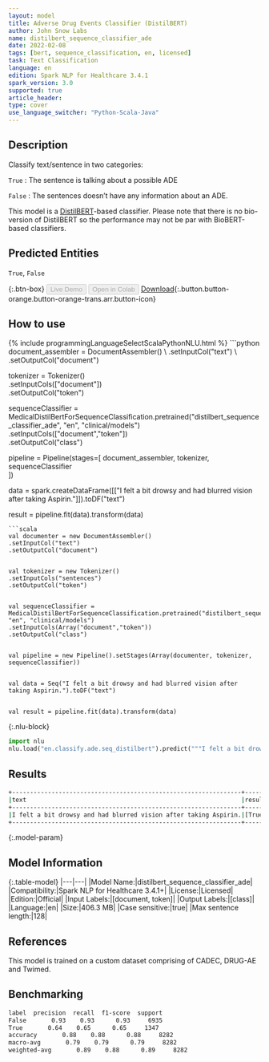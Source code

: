 ```yaml
---
layout: model
title: Adverse Drug Events Classifier (DistilBERT)
author: John Snow Labs
name: distilbert_sequence_classifier_ade
date: 2022-02-08
tags: [bert, sequence_classification, en, licensed]
task: Text Classification
language: en
edition: Spark NLP for Healthcare 3.4.1
spark_version: 3.0
supported: true
article_header:
type: cover
use_language_switcher: "Python-Scala-Java"
---
```



## Description


Classify text/sentence in two categories:


`True` : The sentence is talking about a possible ADE


`False` : The sentences doesn’t have any information about an ADE.


This model is a [DistilBERT](https://huggingface.co/distilbert-base-cased)-based classifier. Please note that there is no bio-version of DistilBERT so the performance may not be par with BioBERT-based classifiers.


## Predicted Entities


`True`, `False`


{:.btn-box}
<button class="button button-orange" disabled>Live Demo</button>
<button class="button button-orange" disabled>Open in Colab</button>
[Download](https://s3.amazonaws.com/auxdata.johnsnowlabs.com/clinical/models/distilbert_sequence_classifier_ade_en_3.4.1_3.0_1644352732829.zip){:.button.button-orange.button-orange-trans.arr.button-icon}


## How to use






<div class="tabs-box" markdown="1">
{% include programmingLanguageSelectScalaPythonNLU.html %}
```python
document_assembler = DocumentAssembler() \
.setInputCol("text") \
.setOutputCol("document")


tokenizer = Tokenizer() \
.setInputCols(["document"]) \
.setOutputCol("token")


sequenceClassifier = MedicalDistilBertForSequenceClassification.pretrained("distilbert_sequence_classifier_ade", "en", "clinical/models")\
.setInputCols(["document","token"])\
.setOutputCol("class")


pipeline = Pipeline(stages=[
document_assembler, 
tokenizer,
sequenceClassifier    
])


data = spark.createDataFrame([["I felt a bit drowsy and had blurred vision after taking Aspirin."]]).toDF("text")


result = pipeline.fit(data).transform(data)
```
```scala
val documenter = new DocumentAssembler() 
.setInputCol("text") 
.setOutputCol("document")


val tokenizer = new Tokenizer()
.setInputCols("sentences")
.setOutputCol("token")


val sequenceClassifier = MedicalDistilBertForSequenceClassification.pretrained("distilbert_sequence_classifier_ade", "en", "clinical/models")
.setInputCols(Array("document","token"))
.setOutputCol("class")


val pipeline = new Pipeline().setStages(Array(documenter, tokenizer, sequenceClassifier))


val data = Seq("I felt a bit drowsy and had blurred vision after taking Aspirin.").toDF("text")


val result = pipeline.fit(data).transform(data)
```


{:.nlu-block}
```python
import nlu
nlu.load("en.classify.ade.seq_distilbert").predict("""I felt a bit drowsy and had blurred vision after taking Aspirin.""")
```

</div>


## Results


```bash
+----------------------------------------------------------------+------+
|text                                                            |result|
+----------------------------------------------------------------+------+
|I felt a bit drowsy and had blurred vision after taking Aspirin.|[True]|
+----------------------------------------------------------------+------+
```


{:.model-param}
## Model Information


{:.table-model}
|---|---|
|Model Name:|distilbert_sequence_classifier_ade|
|Compatibility:|Spark NLP for Healthcare 3.4.1+|
|License:|Licensed|
|Edition:|Official|
|Input Labels:|[document, token]|
|Output Labels:|[class]|
|Language:|en|
|Size:|406.3 MB|
|Case sensitive:|true|
|Max sentence length:|128|


## References


This model is trained on a custom dataset comprising of CADEC, DRUG-AE and Twimed.


## Benchmarking


```bash
label  precision  recall  f1-score  support
False       0.93    0.93      0.93     6935
True       0.64    0.65      0.65     1347
accuracy       0.88    0.88      0.88     8282
macro-avg       0.79    0.79      0.79     8282
weighted-avg       0.89    0.88      0.89     8282
```
<!--stackedit_data:
eyJoaXN0b3J5IjpbMjA0MjUzNDQ4NywxMDU1NDkzOTk5XX0=
-->